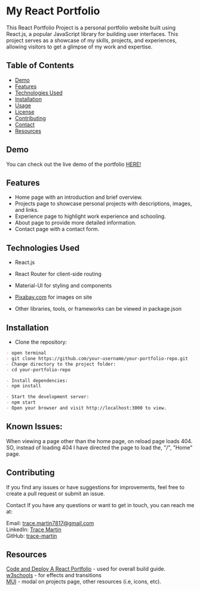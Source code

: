 # My React Portfolio

This React Portfolio Project is a personal portfolio website built using React.js, a popular JavaScript library for building user interfaces. This project serves as a showcase of my skills, projects, and experiences, allowing visitors to get a glimpse of my work and expertise.

## Table of Contents

- [Demo](#demo)
- [Features](#features)
- [Technologies Used](#technologies-used)
- [Installation](#installation)
- [Usage](#usage)
- [License](#license)
- [Contributing](#contributing)
- [Contact](#contact)
- [Resources](#resources)

## Demo

You can check out the live demo of the portfolio [HERE!](https://trace-martin.github.io/trace-martin-rport/)

## Features

- Home page with an introduction and brief overview.
- Projects page to showcase personal projects with descriptions, images, and links.
- Experience page to highlight work experience and schooling.
- About page to provide more detailed information.
- Contact page with a contact form.

## Technologies Used

- React.js
- React Router for client-side routing
- Material-UI for styling and components
- [Pixabay.com](https://pixabay.com/) for images on site

- Other libraries, tools, or frameworks can be viewed in package.json

## Installation

- Clone the repository:

```md
- open terminal
- git clone https://github.com/your-username/your-portfolio-repo.git
- Change directory to the project folder:
- cd your-portfolio-repo

- Install dependencies:
- npm install

- Start the development server:
- npm start
- Open your browser and visit http://localhost:3000 to view.
```

## Known Issues:

When viewing a page other than the home page, on reload page loads 404. SO, instead of loading 404 I have directed the page to load the, "/", "Home" page.

## Contributing

If you find any issues or have suggestions for improvements, feel free to create a pull request or submit an issue.

Contact
If you have any questions or want to get in touch, you can reach me at:

Email: trace.martin7817@gmail.com <br>
LinkedIn: [Trace Martin](https://www.linkedin.com/in/trace-martin-7075b9237/)<br>
GitHub: [trace-martin](https://github.com/trace-martin)

## Resources
[Code and Deploy A React Portfolio](https://www.youtube.com/watch?v=x7mwVn2z3Sk) - used for overall build guide.
<br>
[w3schools](https://www.w3schools.com/css/) - for effects and transitions
<br>
[MUI](https://mui.com/material-ui/getting-started/) - modal on projects page, other resources (i.e, icons, etc).